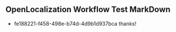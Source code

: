 ## OpenLocalization Workflow Test MarkDown
* fe188221-f458-498e-b74d-4d9b1d937bca thanks!

<!--HONumber=Aug16_HO4-->


